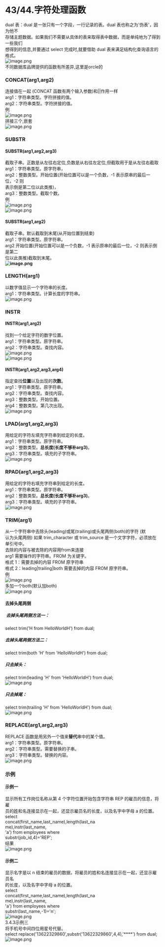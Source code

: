 # 43/44.字符处理函数

dual 表：dual 是一张只有一个字段，一行记录的表。dual 表也称之为'伪表'，因为他不<br />存储主题数据。如果我们不需要从具体的表来取得表中数据，而是单纯地为了得到一些我们<br />想得到的信息,并要通过 select 完成时,就要借助 dual 表来满足结构化查询语言的格式。<br />![image.png](https://cdn.nlark.com/yuque/0/2019/png/349894/1560942729644-579443f0-b6fd-4731-98b3-823ac137100e.png#align=left&display=inline&height=303&name=image.png&originHeight=606&originWidth=1249&size=350199&status=done&width=624.5)<br />不同数据库品牌提供的函数有所差异,这里是orcle的
<a name="JLueh"></a>
### CONCAT(arg1,arg2)
连接值在一起 (CONCAT 函数有两个输入参数)和||作用一样<br />arg1：字符串类型。字符拼接的值。<br />arg2：字符串类型。字符拼接的值。<br />例<br />![image.png](https://cdn.nlark.com/yuque/0/2019/png/349894/1560943276049-1c8ebb06-b149-402d-8d9d-4881c2703434.png#align=left&display=inline&height=70&name=image.png&originHeight=140&originWidth=787&size=50891&status=done&width=393.5)<br />拼接三个,嵌套<br />![image.png](https://cdn.nlark.com/yuque/0/2019/png/349894/1560943305203-b22a82e0-c8b3-4904-94a8-19945d517151.png#align=left&display=inline&height=60&name=image.png&originHeight=119&originWidth=936&size=63548&status=done&width=468)

<a name="LGsRS"></a>
### SUBSTR
<a name="spASW"></a>
#### SUBSTR(arg1,arg2,arg3)
截取子串。正数是从左往右定位,负数是从右往左定位,但截取用于是从左往右截取<br />arg1：字符串类型。原字符串，<br />arg2：整数类型。开始位置(开始位置可以是一个负数，-1 表示原串的最后一位，-2 则<br />表示倒是第二位以此类推)，<br />arg3：整数类型。截取个数。<br />例<br />![image.png](https://cdn.nlark.com/yuque/0/2019/png/349894/1560943484700-d2fa8872-11df-45c5-9621-1b1aebbdc1e2.png#align=left&display=inline&height=255&name=image.png&originHeight=509&originWidth=704&size=179498&status=done&width=352)<br />![image.png](https://cdn.nlark.com/yuque/0/2019/png/349894/1560943489781-bfef6feb-4b26-453f-8751-1f102890c77c.png#align=left&display=inline&height=55&name=image.png&originHeight=110&originWidth=749&size=46561&status=done&width=374.5)

<a name="dApCS"></a>
#### SUBSTR(arg1,arg2)
截取子串。默认截取到末尾(从开始位置到结束)<br />arg1：字符串类型。原字符串。<br />arg2 开始位置(开始位置可以是一个负数，-1 表示原串的最后一位，-2 则表示倒是第二<br />位以此类推)截取到末尾。<br />**![image.png](https://cdn.nlark.com/yuque/0/2019/png/349894/1560943521034-dd1b2e12-f415-475f-845c-dd9419b4940f.png#align=left&display=inline&height=129&name=image.png&originHeight=258&originWidth=672&size=87479&status=done&width=336)**

<a name="rJ2vL"></a>
### LENGTH(arg1)
以数字值显示一个字符串的长度。<br />arg1：字符串类型。计算长度的字符串。<br />![image.png](https://cdn.nlark.com/yuque/0/2019/png/349894/1560943567035-630d4884-5278-426b-a412-e067a296b2ae.png#align=left&display=inline&height=56&name=image.png&originHeight=112&originWidth=648&size=38984&status=done&width=324)

<a name="IBCWt"></a>
### INSTR
<a name="LXcI1"></a>
#### INSTR(arg1,arg2)
找到一个给定字符的数字位置。<br />arg1：字符串类型。原字符串。<br />arg2：字符串类型。查找内容。<br />![image.png](https://cdn.nlark.com/yuque/0/2019/png/349894/1560943589151-552a7723-aed7-4e56-8fee-a9cbf6c8a268.png#align=left&display=inline&height=58&name=image.png&originHeight=117&originWidth=677&size=41510&status=done&width=338.5)<br />![image.png](https://cdn.nlark.com/yuque/0/2019/png/349894/1560943600009-27273189-71ce-4a7d-a820-2601cc0cc264.png#align=left&display=inline&height=122&name=image.png&originHeight=244&originWidth=704&size=82812&status=done&width=352)

<a name="0T076"></a>
#### INSTR(arg1,arg2,arg3,arg4)
指定查找**位置**以及出现的**次数**。<br />arg1：字符串类型。原字符串。<br />arg2：字符串类型。查找内容。<br />arg3：整数类型。开始位置。<br />arg4：整数类型。第几次出现。<br />![image.png](https://cdn.nlark.com/yuque/0/2019/png/349894/1560943650081-f3e06aca-d214-431a-be93-65da60203a6f.png#align=left&display=inline&height=127&name=image.png&originHeight=253&originWidth=756&size=90326&status=done&width=378)

<a name="Mlxy4"></a>
### LPAD(arg1,arg2,arg3)
用给定的字符左填充字符串到给定的长度。<br />arg1：字符串类型。原字符串。<br />arg2：整数类型。**总长度(长度不够补arg3)**。<br />arg3：字符串类型。填充的子字符串。<br />![image.png](https://cdn.nlark.com/yuque/0/2019/png/349894/1560943787291-6185f32b-fc21-4780-9081-06780e66503e.png#align=left&display=inline&height=122&name=image.png&originHeight=244&originWidth=689&size=97160&status=done&width=344.5)

<a name="muZBB"></a>
### RPAD(arg1,arg2,arg3)
用给定的字符右填充字符串到给定的长度。<br />arg1：字符串类型。原字符串。<br />arg2：整数类型。**总长度(长度不够补arg3)**。<br />arg3：字符串类型。填充的子字符串。<br />![image.png](https://cdn.nlark.com/yuque/0/2019/png/349894/1560943835144-aa82001e-c868-45ed-a063-f487d9d8058e.png#align=left&display=inline&height=129&name=image.png&originHeight=257&originWidth=687&size=93609&status=done&width=343.5)


<a name="5TdYo"></a>
### TRIM(arg1)
从一个字符串中去除头(leading)或尾(trailing)或头尾两侧(both)的字符 (默<br />认为头尾两侧) 如果 trim_character 或 trim_source 是一个文字字符，必须放在<br />单引号中。<br />去除的内容与被去除的内容用from来连接<br />arg1 需要操作的字符串。FROM 为关键字。<br />格式 1：需要去掉的内容 FROM 原字符串<br />格式 2：leading|trailing|both 需要去掉的内容 FROM 原字符串。<br />例<br />![image.png](https://cdn.nlark.com/yuque/0/2019/png/349894/1560943980608-b9056f56-73cf-408b-b35c-afdf22e9c058.png#align=left&display=inline&height=226&name=image.png&originHeight=452&originWidth=812&size=184952&status=done&width=406)<br />多加一个both(默认加both)<br />![image.png](https://cdn.nlark.com/yuque/0/2019/png/349894/1560944064105-38c09d42-0bc4-4e04-aa8b-8ad8a29f3605.png#align=left&display=inline&height=60&name=image.png&originHeight=120&originWidth=812&size=61598&status=done&width=406)
<a name="J8cda"></a>
#### 去掉头尾两侧
<a name="qakFN"></a>
#####  去掉头尾两侧方法一：
select trim('H from HelloWorldH') from dual;
<a name="UymvP"></a>
##### 去掉头尾两侧方法二：
select trim(both 'H' from 'HelloWorldH') from dual;
<a name="nDbtx"></a>
##### 只去掉头：
select trim(leading 'H' from 'HelloWorldH') from dual;<br />![image.png](https://cdn.nlark.com/yuque/0/2019/png/349894/1560944082713-ac7b5fa0-1c58-4d47-a571-84bad522f954.png#align=left&display=inline&height=57&name=image.png&originHeight=113&originWidth=852&size=62050&status=done&width=426)
<a name="KJv8H"></a>
##### 只去掉尾：
select trim(trailing 'H' from 'HelloWorldH') from dual;<br />![image.png](https://cdn.nlark.com/yuque/0/2019/png/349894/1560944094921-d3ec3c10-f988-4474-8ce0-f253679cee0c.png#align=left&display=inline&height=60&name=image.png&originHeight=120&originWidth=873&size=64895&status=done&width=436.5)
<a name="ZQ1mH"></a>
### REPLACE(arg1,arg2,arg3)
REPLACE 函数是用另外一个值来**替代**串中的某个值。<br />arg1：字符串类型。原字符串。<br />arg2：字符串类型。需要替换的子串。<br />arg3：字符串类型。替换的内容。<br />![image.png](https://cdn.nlark.com/yuque/0/2019/png/349894/1560944145168-a2b77706-b4fc-46a6-9979-c36781d123bf.png#align=left&display=inline&height=56&name=image.png&originHeight=112&originWidth=794&size=60227&status=done&width=397)

<a name="Oxx6P"></a>
### 示例
<a name="tfWga"></a>
#### 示例一
显示所有工作岗位名称从第 4 个字符位置开始包含字符串 REP 的雇员的信息，将雇<br />员的姓和名连接显示在一起，还显示雇员名的长度，以及名字中字母 a 的位置。<br />select<br />concat(first_name,last_name),length(last_na<br />me),instr(last_name,<br />'a') from employees where<br />substr(job_id,4)='REP';<br />结果<br />![image.png](https://cdn.nlark.com/yuque/0/2019/png/349894/1560944247592-ea23ee5f-5dd1-410a-b8f3-b8c398fea875.png#align=left&display=inline&height=223&name=image.png&originHeight=445&originWidth=1059&size=181678&status=done&width=529.5)
<a name="TUQSu"></a>
#### 示例二
显示名字是以 n 结束的雇员的数据，将雇员的姓和名连接显示在一起，还显示雇员名<br />的长度，以及名字中字母 a 的位置。<br />select<br />concat(first_name,last_name),length(last_na<br />me),instr(last_name,<br />'a') from employees where<br />substr(last_name,-1)='n';<br />![image.png](https://cdn.nlark.com/yuque/0/2019/png/349894/1560944371321-ac6f9428-4b5c-41c9-94c3-b82c3a9a979c.png#align=left&display=inline&height=222&name=image.png&originHeight=443&originWidth=948&size=139685&status=done&width=474)<br />3.4.3示例三<br />将手机号中间四位用星号代替。<br />select replace('13622329860',substr('13622329860',4,4),'****') from dual;<br />![image.png](https://cdn.nlark.com/yuque/0/2019/png/349894/1560944358759-340c821b-321b-4993-92e5-8545b7e7b29a.png#align=left&display=inline&height=65&name=image.png&originHeight=130&originWidth=1140&size=75437&status=done&width=570)
